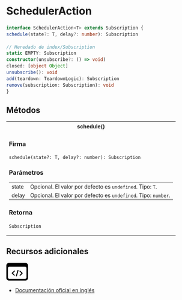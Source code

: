 # SchedulerAction

```typescript
interface SchedulerAction<T> extends Subscription {
schedule(state?: T, delay?: number): Subscription

// Heredado de index/Subscription
static EMPTY: Subscription
constructor(unsubscribe?: () => void)
closed: [object Object]
unsubscribe(): void
add(teardown: TeardownLogic): Subscription
remove(subscription: Subscription): void
}
```

## Métodos

<table>
<tr><th>schedule()</th></tr>
<tr><td>
<h3>Firma</h3>
<code>schedule(state?: T, delay?: number): Subscription</code>
<h3>Parámetros</h3>

<table>
<tr><td>state</td><td>Opcional. El valor por defecto es <code>undefined</code>.
Tipo: <code>T</code>.</td></tr>
<tr><td>delay</td><td>Opcional. El valor por defecto es <code>undefined</code>.
Tipo: <code>number</code>.</td></tr>
</table>

<h3>Retorna</h3>

<code>Subscription</code>

</td></tr>
</table>

## Recursos adicionales

<a target="_blank" href="https://github.com/ReactiveX/rxjs/blob/6.5.5/src/internal/types.ts#L97-L99">
<img src="assets/icons/source-code.png" alt="Source code">
</a>
</div>

- <a target="_blank" href="https://rxjs.dev/api/index/interface/SchedulerAction">Documentación oficial en inglés</a>
